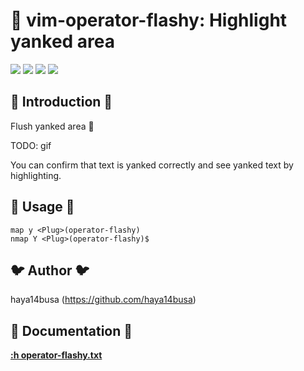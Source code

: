 :flashlight: vim-operator-flashy: Highlight yanked area
=======================================================

[![](http://img.shields.io/github/tag/haya14busa/vim-operator-flashy.svg)](https://github.com/haya14busa/vim-operator-flashy/releases)
[![](http://img.shields.io/github/issues/haya14busa/vim-operator-flashy.svg)](https://github.com/haya14busa/vim-operator-flashy/issues)
[![](http://img.shields.io/badge/license-MIT-blue.svg)](LICENSE)
[![](http://img.shields.io/badge/doc-%3Ah%20incsearch.txt-red.svg)](doc/operator-flashy.txt)

:flashlight: Introduction :flashlight:
--------------------------------------

Flush yanked area :flashlight:

TODO: gif

You can confirm that text is yanked correctly and see yanked text by highlighting.


:tada: Usage :tada:
-------------------

```vim
map y <Plug>(operator-flashy)
nmap Y <Plug>(operator-flashy)$
```

:bird: Author :bird:
--------------------
haya14busa (https://github.com/haya14busa)

:orange_book: Documentation :orange_book:
-----------------------------------------

[**:h operator-flashy.txt**](./doc/operator-flashy.txt)
